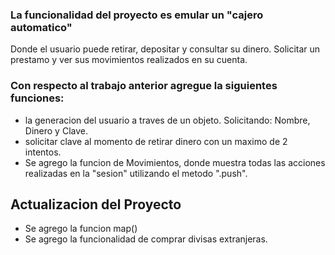 ### La funcionalidad del proyecto es emular un "cajero automatico"
Donde el usuario puede retirar, depositar y consultar su dinero. Solicitar un prestamo y ver sus movimientos realizados en su cuenta.

### Con respecto al trabajo anterior agregue la siguientes funciones:
- la generacion del usuario a traves de un objeto. Solicitando: Nombre, Dinero y Clave.  
- solicitar clave al momento de retirar dinero con un maximo de 2 intentos.  
- Se agrego la funcion de Movimientos, donde muestra todas las acciones realizadas en la "sesion" utilizando el metodo ".push".  

## Actualizacion del Proyecto
- Se agrego la funcion map()
- Se agrego la funcionalidad de comprar divisas extranjeras.